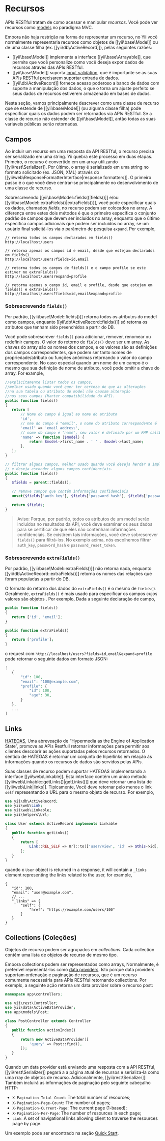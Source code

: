 Recursos
=========

APIs RESTful tratam de como acessar e manipular *recursos*. Você pode ver recursos como [models](structure-models.md) no paradigma MVC.

Embora não haja restrição na forma de representar um recurso, no Yii você normalmente representaria recursos como objetos de [[yii\base\Model]] ou de uma classe filha (ex. [[yii\db\ActiveRecord]]), pelas seguintes razões:

* [[yii\base\Model]] implementa a interface [[yii\base\Arrayable]], que permite que você personalize como você deseja expor dados de recursos através das APIs RESTful.
* [[yii\base\Model]] suporta [input validation](input-validation.md), que é importante se as suas APIs RESTful precisarem suportar entrada de dados.
* [[yii\db\ActiveRecord]] fornece acesso poderoso a banco de dados com suporte a manipulação dos dados, o que o torna um ajuste perfeito se seus dados de recursos estiverem armazenado em bases de dados.

Nesta seção, vamos principalmente descrever como uma classe de recurso que se estende de [[yii\base\Model]] (ou alguma classe filha) pode especificar quais os dados podem ser retornados via APIs RESTful. Se a classe de recurso não estender de [[yii\base\Model]], antão todas as suas variáveis públicas serão retornadas.

## Campos<span id="fields"></span>

Ao incluir um recurso em uma resposta da API RESTful, o recurso precisa ser serializado em uma string. Yii quebra este processo em duas etapas. Primeiro, o recurso é convertido em um array utilizando [[yii\rest\Serializer]]. Por último, o array é serializado em uma string no formato solicitado (ex. JSON, XML) através do [[yii\web\ResponseFormatterInterface|response formatters]]. O primeiro passo é o que você deve centrar-se principalmente no desenvolvimento de uma classe de recurso.

Sobrescrevendo [[yii\base\Model::fields()|fields()]] e/ou [[yii\base\Model::extraFields()|extraFields()]], você pode especificar quais os dados, chamados *fields*, no recurso podem ser colocados no array.
A diferença entre estes dois métodos é que o primeiro especifica o conjunto padrão de campos que devem ser incluídos no array, enquanto que o último especifica campos adicionais que podem ser incluídos no array, se um usuário final solicitá-los via o parâmetro de pesquisa `expand`. Por exemplo,

```
// retorna todos os campos declarados em fields()
http://localhost/users

// retorna apenas os campos id e email, desde que estejam declarados em fields()
http://localhost/users?fields=id,email

// retorna todos os campos de fields() e o campo profile se este estiver no extraFields()
http://localhost/users?expand=profile

// retorna apenas o campo id, email e profile, desde que estejam em fields() e extraFields()
http://localhost/users?fields=id,email&expand=profile
```


### Sobrescrevendo `fields()` <span id="overriding-fields"></span>

Por padrão, [[yii\base\Model::fields()]] retorna todos os atributos do model como campos, enquanto [[yii\db\ActiveRecord::fields()]] só retorna os atributos que tenham sido preenchidos a partir do DB.

Você pode sobrescrever `fields()` para adicionar, remover, renomear ou redefinir campos. O valor do retorno de `fields()` deve ser um array. As chaves do array são os nomes dos campos, e os valores são as definições dos campos correspondentes, que podem ser tanto nomes de propriedade/atributo ou funções anônimas retornando o valor do campo correspondente. No caso especial quando um nome de um campo é o mesmo que sua definição de nome de atributo, você pode omitir a chave do array. For example,

```php
//explicitamente listar todos os campos, 
//melhor usado quando você quer ter certeza de que as alterações
//na sua tabela ou atributo do model não causam alteração 
//nos seus campos (Manter compatibilidade da API).
public function fields()
{
   return [
       // Nome do campo é igual ao nome do atributo
       'id',
       // nme do campo é "email", o nome do atributo correspondente é  "email_address"
       'email' => 'email_address',
       // nome do campo é "name", seu valor é definido por um PHP callback
       'name' => function ($model) {
           return $model->first_name . ' ' . $model->last_name;
       },
   ];
}

// filtrar alguns campos, melhor usado quando você deseja herdar a implementação do pai
// e deseja esconder alguns campos confidenciais.
public function fields()
{
   $fields = parent::fields();

   // remove campos que contém informações confidenciais
   unset($fields['auth_key'], $fields['password_hash'], $fields['password_reset_token']);

   return $fields;
}
```

> Aviso: Porque, por padrão, todos os atributos de um model serão incluídos 
> no resultados da API, você deve examinar os seus dados para se certificar de que 
> eles não contenham informações confidenciais. 
> Se existirem tais informações, você deve sobrescrever `fields()` para filtrá-los. 
> No exemplo acima, nós escolhemos filtrar `auth_key`, 
> `password_hash` e `password_reset_token`.



### Sobrescrevendo `extraFields()` <span id="overriding-extra-fields"></span>

Por padrão, [[yii\base\Model::extraFields()]] não retorna nada, enquanto [[yii\db\ActiveRecord::extraFields()]] retorna os nomes das relações que foram populadas a partir do DB.

O formato do retorno dos dados do `extraFields()` é o mesmo de `fields()`. Geralmente, `extraFields()` é mais usado para especificar os campos cujos valores são objetos
. Por exemplo, Dada a seguinte declaração de campo,

```php
public function fields()
{
   return ['id', 'email'];
}

public function extraFields()
{
   return ['profile'];
}
```

o request com `http://localhost/users?fields=id,email&expand=profile` pode retornar o seguinte dados em formato JSON:

```php
[
   {
       "id": 100,
       "email": "100@example.com",
       "profile": {
           "id": 100,
           "age": 30,
       }
   },
   ...
]
```


## Links <span id="links"></span>

[HATEOAS](http://en.wikipedia.org/wiki/HATEOAS), Uma abreveação de “Hypermedia as the Engine of Application State”, promove as APIs Restfull retornar informações para permitir aos clientes descobrir as ações suportadas pelos recursos retornados. O sentido de HATEOAS é retornar um conjunto de hiperlinks em relação às informações quando os recursos de dados são servidos pelas APIs.

Suas classes de recurso podem suportar HATEOAS implementando a interface [[yii\web\Linkable]]. Esta interface contém um único método [[yii\web\Linkable::getLinks()|getLinks()]] que deve retornar uma lista de [[yii\web\Link|links]].
Tipicamente, Você deve retornar pelo menos o link `self` representando a URL para o mesmo objeto de recurso. Por exemplo,

```php
use yii\db\ActiveRecord;
use yii\web\Link;
use yii\web\Linkable;
use yii\helpers\Url;

class User extends ActiveRecord implements Linkable
{
   public function getLinks()
   {
       return [
           Link::REL_SELF => Url::to(['user/view', 'id' => $this->id], true),
       ];
   }
}
```

quando o `User` object is returned in a response, it will contain a `_links` element representing the links related
to the user, for example,

```
{
   "id": 100,
   "email": "user@example.com",
   // ...
   "_links" => {
       "self": {
           "href": "https://example.com/users/100"
       }
   }
}
```


## Collections (Coleções) <span id="collections"></span>

Objetos de recurso podem ser agrupados em *collections*. Cada collection contém uma lista de objetos de recurso de mesmo tipo.

Embora collections podem ser representados como arrays, Normalmente, é preferível representá-los como [data providers](output-data-providers.md). Isto porque data providers suportam ordenação e paginação de recursos, que é um recurso comumente necessária para APIs RESTful retornando collections. Por exemplo,
a seguinte ação retorna um data provider sobre o recurso post:

```php
namespace app\controllers;

use yii\rest\Controller;
use yii\data\ActiveDataProvider;
use app\models\Post;

class PostController extends Controller
{
   public function actionIndex()
   {
       return new ActiveDataProvider([
           'query' => Post::find(),
       ]);
   }
}
```

Quando um data provider está enviando uma resposta com a API RESTful, [[yii\rest\Serializer]] pegará a  a página atual de recursos e serializa-la como uma rray de objetos de recurso. Adicionalmente, [[yii\rest\Serializer]] Também incluirá as informações de paginação pelo seguinte cabeçalho HTTP:

* `X-Pagination-Total-Count`: The total number of resources;
* `X-Pagination-Page-Count`: The number of pages;
* `X-Pagination-Current-Page`: The current page (1-based);
* `X-Pagination-Per-Page`: The number of resources in each page;
* `Link`: A set of navigational links allowing client to traverse the resources page by page.

Um exemplo pode ser encontrado na seção [Quick Start](rest-quick-start.md#trying-it-out).


